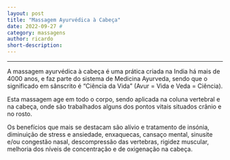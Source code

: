 ```yaml
---
layout: post
title: "Massagem Ayurvédica à Cabeça"
date: 2022-09-27 #
category: massagens
author: ricardo
short-description: 
---
```


-----

A massagem ayurvédica à cabeça é uma prática criada na India há mais de 4000 anos, e faz parte do sistema de Medicina Ayurveda, sendo que o significado em sânscrito é “Ciência da Vida” (Avur = Vida e Veda = Ciência).

Esta massagem age em todo o corpo, sendo aplicada na coluna vertebral e na cabeça, onde são trabalhados alguns dos pontos vitais situados crânio e no rosto.

Os benefícios que mais se destacam são alívio e tratamento de insónia, diminuição de stress e ansiedade, enxaquecas, cansaço mental, sinusite e/ou congestão nasal, descompressão das vertebras, rigidez muscular, melhoria dos níveis de concentração e de oxigenação na cabeça.